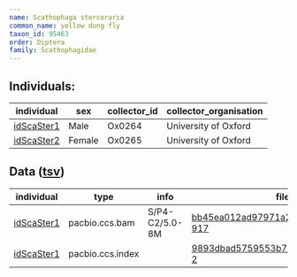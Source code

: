 ```yaml
---
name: Scathophaga stercoraria
common_name: yellow dung fly
taxon_id: 95463
order: Diptera
family: Scathophagidae
---
```


## Individuals:

| individual | sex | collector_id | collector_organisation |
| ---------- | --- | ------------ | ---------------------- |
| [idScaSter1](idScaSter1.md) | Male | Ox0264 | University of Oxford |
| [idScaSter2](idScaSter2.md) | Female | Ox0265 | University of Oxford |

## Data ([tsv](Scathophaga_stercoraria_data.tsv))

| individual | type | info | file |
| ---------- | ---- | ---- | ---- |
| [idScaSter1](idScaSter1.md) | pacbio.ccs.bam | S/P4-C2/5.0-8M | [bb45ea012ad97971a2c53fcff06002ac-917](https://darwin.cog.sanger.ac.uk/insects/Scathophaga_stercoraria/idScaSter1/genomic_data/pacbio/m64094_200118_121121.ccs.bam) |
| [idScaSter1](idScaSter1.md) | pacbio.ccs.index |  | [9893dbad5759553b75b24dfb593ddab5-2](https://darwin.cog.sanger.ac.uk/insects/Scathophaga_stercoraria/idScaSter1/genomic_data/pacbio/m64094_200118_121121.ccs.bam.pbi) |
